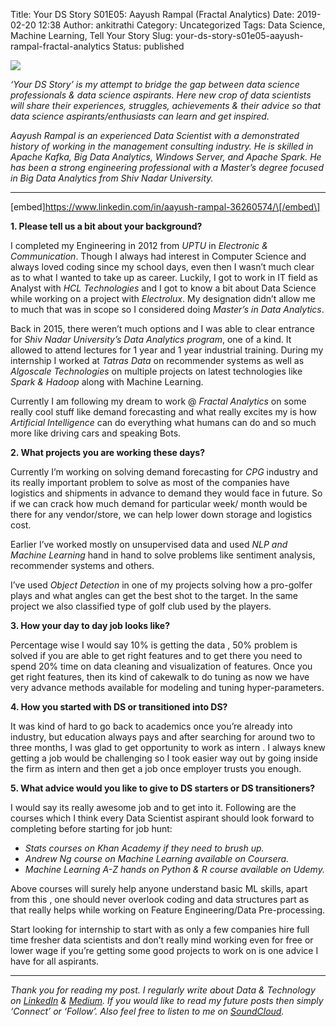 Title: Your DS Story S01E05: Aayush Rampal (Fractal Analytics)
Date: 2019-02-20 12:38
Author: ankitrathi
Category: Uncategorized
Tags: Data Science, Machine Learning, Tell Your Story
Slug: your-ds-story-s01e05-aayush-rampal-fractal-analytics
Status: published

![](https://cdn-images-1.medium.com/max/1200/1*3WfFqnn9jPCF4Xald-eMnA.png)

*‘Your DS Story’ is my attempt to bridge the gap between data science professionals & data science aspirants. Here new crop of data scientists will share their experiences, struggles, achievements & their advice so that data science aspirants/enthusiasts can learn and get inspired.*

*Aayush Rampal is an experienced Data Scientist with a demonstrated history of working in the management consulting industry. He is skilled in Apache Kafka, Big Data Analytics, Windows Server, and Apache Spark. He has been a strong engineering professional with a Master’s degree focused in Big Data Analytics from Shiv Nadar University.*

------------------------------------------------------------------------

\[embed\]https://www.linkedin.com/in/aayush-rampal-36260574/\[/embed\]

**1. Please tell us a bit about your background?**

I completed my Engineering in 2012 from *UPTU* in *Electronic & Communication*. Though I always had interest in Computer Science and always loved coding since my school days, even then I wasn’t much clear as to what I wanted to take up as career. Luckily, I got to work in IT field as Analyst with *HCL Technologies* and I got to know a bit about Data Science while working on a project with *Electrolux*. My designation didn’t allow me to much that was in scope so I considered doing *Master’s in Data Analytics*.

Back in 2015, there weren’t much options and I was able to clear entrance for *Shiv Nadar University’s Data Analytics program*, one of a kind. It allowed to attend lectures for 1 year and 1 year industrial training. During my internship I worked at *Tatras Data* on recommender systems as well as *Algoscale Technologies* on multiple projects on latest technologies like *Spark & Hadoop* along with Machine Learning.

Currently I am following my dream to work @ *Fractal Analytics* on some really cool stuff like demand forecasting and what really excites my is how *Artificial Intelligence* can do everything what humans can do and so much more like driving cars and speaking Bots.

**2. What projects you are working these days?**

Currently I’m working on solving demand forecasting for *CPG* industry and its really important problem to solve as most of the companies have logistics and shipments in advance to demand they would face in future. So if we can crack how much demand for particular week/ month would be there for any vendor/store, we can help lower down storage and logistics cost.

Earlier I’ve worked mostly on unsupervised data and used *NLP and Machine Learning* hand in hand to solve problems like sentiment analysis, recommender systems and others.

I’ve used *Object Detection* in one of my projects solving how a pro-golfer plays and what angles can get the best shot to the target. In the same project we also classified type of golf club used by the players.

**3. How your day to day job looks like?**

Percentage wise I would say 10% is getting the data , 50% problem is solved if you are able to get right features and to get there you need to spend 20% time on data cleaning and visualization of features. Once you get right features, then its kind of cakewalk to do tuning as now we have very advance methods available for modeling and tuning hyper-parameters.

**4. How you started with DS or transitioned into DS?**

It was kind of hard to go back to academics once you’re already into industry, but education always pays and after searching for around two to three months, I was glad to get opportunity to work as intern . I always knew getting a job would be challenging so I took easier way out by going inside the firm as intern and then get a job once employer trusts you enough.

**5. What advice would you like to give to DS starters or DS transitioners?**

I would say its really awesome job and to get into it. Following are the courses which I think every Data Scientist aspirant should look forward to completing before starting for job hunt:

-   *Stats courses on Khan Academy if they need to brush up.*
-   *Andrew Ng course on Machine Learning available on Coursera.*
-   *Machine Learning A-Z hands on Python & R course available on Udemy.*

Above courses will surely help anyone understand basic ML skills, apart from this , one should never overlook coding and data structures part as that really helps while working on Feature Engineering/Data Pre-processing.

Start looking for internship to start with as only a few companies hire full time fresher data scientists and don’t really mind working even for free or lower wage if you’re getting some good projects to work on is one advice I have for all aspirants.

------------------------------------------------------------------------

*Thank you for reading my post. I regularly write about Data & Technology on* [*LinkedIn*](https://www.linkedin.com/today/posts/ankitrathi) *&* [*Medium*](https://medium.com/@rathi.ankit)*. If you would like to read my future posts then simply ‘Connect’ or ‘Follow’. Also feel free to listen to me on* [*SoundCloud*](https://soundcloud.com/ankitrathi)*.*
